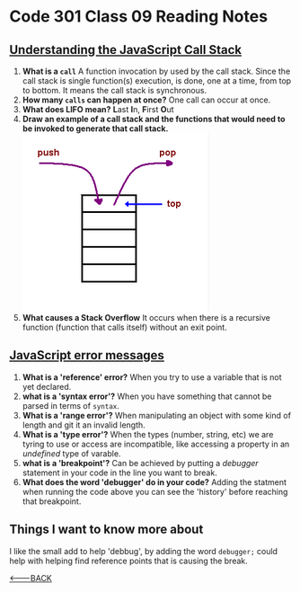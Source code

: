# Code 301 Class 09 Reading Notes

## [Understanding the JavaScript Call Stack](https://www.freecodecamp.org/news/understanding-the-javascript-call-stack-861e41ae61d4)

1. **What is a `call`** A function invocation by used by the call stack. Since the call stack is single function(s) execution, is done, one at a time, from top to bottom. It means the call stack is synchronous.
2. **How many `calls` can happen at once?** One call can occur at once.
3. **What does LIFO mean?** **L**ast **I**n, **F**irst **O**ut
4. **Draw an example of a call stack and the functions that would need to be invoked to generate that call stack.** ![call stack](./Images/callStackimg.png)
5. **What causes a Stack Overflow** It occurs when there is a recursive function (function that calls itself) without an exit point.

## [JavaScript error messages](https://codeburst.io/javascript-error-messages-debugging-d23f84f0ae7c)

1. **What is a 'reference' error?** When you try to use a variable that is not yet declared.
2. **what is a 'syntax error'?** When you have something that cannot be parsed in terms of `syntax`.
3. **What is a 'range error'?** When manipulating an object with some kind of length and git it an invalid length.
4. **What is a 'type error'?** When the types (number, string, etc) we are tyring to use or access are incompatible, like accessing a property in an *undefined* type of varable.
5. **what is a 'breakpoint'?** Can be achieved by putting a *debugger* statement in your code in the line you want to break.
6. **What does the word 'debugger' do in your code?** Adding the statment when running the code above you can see the 'history' before reaching that breakpoint.

## Things I want to know more about

I like the small add to help 'debbug', by adding the word `debugger;` could help with helping find reference points that is causing the break.

[<---BACK](README.md)
